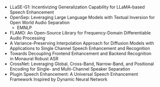- LLaSE-G1: Incentivizing Generalization Capability for LLaMA-based Speech Enhancement
- OpenSep: Leveraging Large Language Models with Textual Inversion for Open World Audio Separation
  - EMNLP
- FLAMO: An Open-Source Library for Frequency-Domain Differentiable Audio Processing
- A Variance-Preserving Interpolation Approach for Diffusion Models with Applications to Single Channel Speech Enhancement and Recognition
- Towards Decoupling Frontend Enhancement and Backend Recognition in Monaural Robust ASR
- CrossNet: Leveraging Global, Cross-Band, Narrow-Band, and Positional Encoding for Single- and Multi-Channel Speaker Separation
- Plugin Speech Enhancement: A Universal Speech Enhancement Framework Inspired by Dynamic Neural Network
